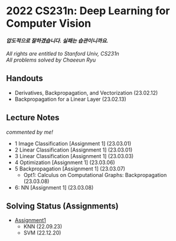 # 2022 CS231n: Deep Learning for Computer Vision
***압도적으로 잘하겠습니다. 실패는 습관이니까요.***<br><br>
*All rights are entitled to Stanford Univ, CS231n*<br>
*All problems solved by Chaeeun Ryu*

## Handouts
- Derivatives, Backpropagation, and Vectorization (23.02.12)
- Backpropagation for a Linear Layer (23.02.13)

## Lecture Notes
*commented by me!*
- 1 Image Classification [Assignment 1] (23.03.01)
- 2 Linear Classification [Assignment 1] (23.03.01)
- 3 Linear Classification [Assignment 1] (23.03.03)
- 4 Optimization [Assignment 1] (23.03.06)
- 5 Backpropagation [Assignment 1] (23.03.07)
  - Opt1: Calculus on Computational Graphs: Backpropagation (23.03.08)
- 6: NN [Assignment 1] (23.03.08)


## Solving Status (Assignments)

- [Assignment1](https://cs231n.github.io/assignments2022/assignment1/)
  - KNN (22.09.23)
  - SVM (22.12.20)
